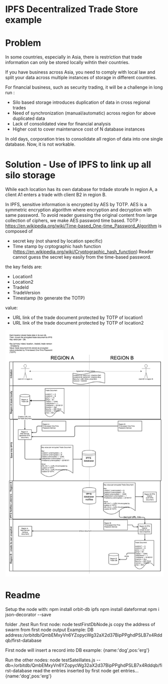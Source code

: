 # IPFS Decentralized Trade Store example

# Problem
In some countries, especially in Asia, there is restriction that trade information can only be stored locally wihtin their countries.

If you have business across Asia, you need to comply with local law and split your data across multiple instances of storage in different countries.

For financial business, such as security trading, it will be a challenge in long run :
- Silo based storage introduces duplication of data in cross regional trades
- Need of synchronization (manual/automatic) across region for above duplicated data
- Lack of consolidated view for financial analysis
- Higher cost to cover maintenance cost of N database instances

In old days, corporation tries to consolidate all region of data into one single database. Now, it is not workable.


# Solution - Use of IPFS to link up all silo storage
While each location has its own database for trdade storafe
In region A, a client A1 enters a trade with client B2 in region B.

In IPFS, sensitive information is encrypted by AES by TOTP.
AES is a symmetric encryption algorithm where encryption and decryption with same password.
To avoid reader guessing the original content from large collection of ciphers, we make AES password time based.
TOTP : https://en.wikipedia.org/wiki/Time-based_One-time_Password_Algorithm
is composed of
- secret key (not shared by location specific)
- Time stamp
by crptographic hash function (https://en.wikipedia.org/wiki/Cryptographic_hash_function)
Reader cannot guess the secret key easily from the time-based password.

the key fields are:
- Location1
- Location2
- TradeId
- TradeVersion
- Timestamp (to generate the TOTP)

value:
- URL link of the trade document protected by TOTP of location1
- URL link of the trade document protected by TOTP of location2

![IPFS DB workflow supporting 2 locations](./ipfs_DistributedDB.png)

# Readme
Setup the node with:
npm install orbit-db ipfs
npm install dateformat
npm i json-decorator --save


folder ./test
Run first node:
node testFirstDbNode.js 
copy the address of swarm from first node output
Example:
DB address:/orbitdb/QmbEMxyVn6YZopycWg32aX2d37BipPPghdPSLB7x4Rddqb/first-database

First node will insert a record into DB
example:
{name:'dog',pos:'erg'}

Run the other nodes:
node testSateillates.js  --db=/orbitdb/QmbEMxyVn6YZopycWg32aX2d37BipPPghdPSLB7x4Rddqb/first-database 
read the entries inserted by first node
get entries...
{name:'dog',pos:'erg'}